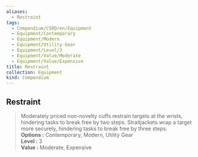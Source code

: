 ```yaml
---
aliases:
  - Restraint
tags:
  - Compendium/CSRD/en/Equipment
  - Equipment/Contemporary
  - Equipment/Modern
  - Equipment/Utility-Gear
  - Equipment/Level/3
  - Equipment/Value/Moderate
  - Equipment/Value/Expensive
title: Restraint
collection: Equipment
kind: Compendium
---
```

## Restraint  
  
>Moderately priced non-novelty cuffs restrain targets at the wrists, hindering tasks to break free by two steps. Straitjackets wrap a target more securely, hindering tasks to break free by three steps.  
> **Options :** Contemporary, Modern, Utility Gear  
> **Level :** 3  
> **Value :** Moderate, Expensive